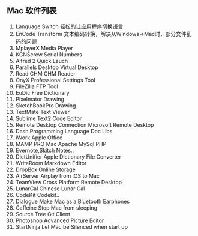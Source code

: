## Mac 软件列表
1. Language Switch		轻松的让应用程序切换语言
2. EnCode Transform		文本编码转换，解决从Windows→Mac时，部分文件乱码的问题
3. MplayerX				Media Player
4. KCNScrew				Serial Numbers
5. Alfred 2				Quick Lauch
6. Parallels Desktop	Virtual Desktop
7. Read CHM				CHM Reader
8. OnyX					Professional Settings Tool
9. FileZilla			FTP Tool
10. EuDic Free			Dictionary
11. PixeImator			Drawing
12. SketchBookPro		Drawing
13. TextMate			Text Viewer
14. Sublime Text2		Code Editor
15. Remote Desktop Connection 		Microsoft Remote Desktop
16. Dash				Programming Language Doc Libs
17. iWork				Apple Office
18. MAMP PRO			Mac Apache MySql PHP
19. Evernote,Skitch		Notes..
20. DictUnifier			Apple Dictionary File Converter
21. WriteRoom			Markdown Editor
22. DropBox				Online Storage
23. AirServer			Airplay from iOS to Mac
24. TeamView			Cross Platform Remote Desktop
25. LunarCal			Chinese Lunar Cal
26. CodeKit				Codekit..
27. Dialogue			Make Mac as a Bluetooth Earphones
28. Caffeine			Stop Mac from sleeping
29. Source Tree			Git Client
30. Photoshop			Advanced Picture Editor
31. StartNinja			Let Mac be Silenced when start up